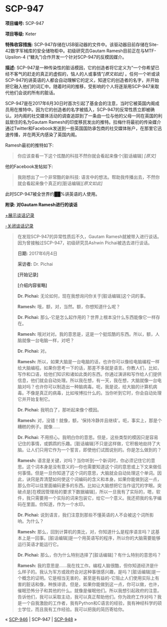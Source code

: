 # SCP-947
                        


**项目编号:**  SCP-947

**项目等级:**  Keter

**特殊收容措施:**  SCP-947存储在USB驱动器的文件中。该驱动器目前存储在Site-42数字军械库的安全储物柜中。初级研究员Gautam Ramesh目前正在与MTF-Upsilon-4 (“糖丸”)合作开发一个针对SCP-947的反模因媒介。

**描述:**  SCP-947是一种传染性的脏话模因，它的创造者将它定义为“一个你希望已经不客气的赶走的真正的虚假的，恼人的人或事情”*[原文如此]* 。任何一个听或读SCP-947的讲英语的人都会自动理解它的定义，知道它的创造者的名字，并开始把它融入他们的词汇中。随着时间的推移，受影响的个人将逐渐用SCP-947来取代他们会说的所有的脏话。

SCP-947是在2017年6月30日时首次引起了基金会的注意，当时它被英国内阁成员用在推特中。因为它的创造者的名字被插入，SCP-947的反常性质立即被确认。对内阁的社交媒体活动的调查追踪到了一条由一位与他的父母一同在英国的利兹居住的名为Gautam Ramesh的印度移民发出的推特。拉梅什将最初的传染媒介通过Twitter和Facebook发送到一些英国国防承包商的社交媒体账户，在那里它迅速传播，并在两天内感染了英国内阁。

Ramesh最初的推特如下:


> 你应该查看一下这个炫酷的科技不然你就会看起来像个[脏话编辑] *[原文]* 
> 

他的Facebook发帖如下:


> 我刚想出了一个非常酷的新科技: 语言中的想法。帮助我传播出去，不然你就会看起来像个真正的[脏话编辑]*[原文如此]* 
> 

此时SCP-947被全世界约██%讲英语的人使用。

**附录: 对Gautam Ramesh进行的谈话**  


<a shape='rect' class='collapsible-block-link' href='javascript:;'>+&#23637;&#31034;&#35848;&#35805;&#35760;&#24405;</a>

<a shape='rect' class='collapsible-block-link' href='javascript:;'>-&#20851;&#38381;&#35848;&#35805;&#35760;&#24405;</a>


> 在发现SCP-947的异常性质后不久，Gautam Ramesh就被带入进行谈话。因为曾接触过SCP-947，初级研究员Ashwin Pichai被选去进行谈话。
> 
> **日期:**  2017年6月4日
> 
> **采访者:**  Dr. Pichai
> 
> **[开始记录]** 
> 
> **[介绍内容省略]** 
> 
> **Dr. Pichai:**  无论如何，现在我想询问你关于[脏话编辑]这个词的事。
> 
> **Ramesh:**  哦，额，对，当然。额，你想知道什么呢？
> 
> **Dr. Pichai:**  那么-它是怎么起作用的？世界上根本没什么东西能像它一样存在。
> 
> **Ramesh:**  哦对对对。我的意思是，这是一个挺炫酷的东西。所以，额，人脑就像一台电脑一样，对吧？
> 
> **Dr. Pichai:**  对。
> 
> **Ramesh:**  所以，如果大脑是一台电脑的话，也许你可以像给电脑编程一样给大脑编程。如果你思考一下的话，那差不多就是语言。你教人们，比如，写作和口语，给他们知识和诸如此类的东西。你通过演讲和写作给人们提供信息，他们就会自动处理。所以我在想，有一天，我在想，大脑就像一台电脑对吗？也许你可以制造出一种脑病毒。呃，我是说，给大脑的计算机病毒。不像是真正的病毒，比如埃博拉什么的。当你听到它时，你会自动处理它并开始复制它。
> 
> **Dr. Pichai:**  我明白了，那听起来像个模因。
> 
> **Ramesh:**  对，没错！就像，额，‘保持冷静并且继续’。呃，事实上，那是个糟糕的例子。就像……
> 
> **Dr. Pichai:**  不用担心。我明白你的意思。但是，这些类型的模因只是容易记住的事情，或鹦鹉的乐趣。[脏话编辑]不只是这样做，它积极地劫持了大脑。让人们只用它作为一个誓言，即使他们试图说别的。你是怎么做到的？
> 
> **Ramesh:**  语言是关键，对吗？当你听到一个新词时，你必须记住它的意思。这个词本身是没有意义的—你也需要知道这个词的意思或上下文来做任何事情。但是一旦你知道了这个词的意思，大脑就会自动处理这个单词。因此，诀窍是弄清楚如何使这个词编码的含义和本身。如果你能做到这一点，那么你可以往里面编码更多的东西。比如让大脑想把它当作诅咒的字眼。突破点是[在模因管理局的要求下数据编辑]，所以一旦我有了实际的，嗯，软件，我只需要用一个实际的词来包装它，给它一个意义。我还把我的名字编码在里面。你知道，作为一个水印。
> 
> **Dr. Pichai:**  说到语言，我们注意到那些不懂英语的人不会被这个词所影响。为什么？
> 
> **Ramesh:**  那么，回到计算机的类比，对，你知道什么是程序语言吗？这基本上是一回事。[脏话编辑]是一个用英语写的程序，所以你的大脑需要能够运行英语才能运行它。
> 
> **Dr. Pichai:**  那么，你为什么特别选择了[脏话编辑]？有什么特别的意思吗？
> 
> **Ramesh:**  我的意思是……我在找工作。编程人脑很酷，但你知道经济是什么样子的。我认为军方或政府会对这种事很感兴趣，是吗？[脏话编辑]是一个概念的证明。它是相当无害的，甚至是有益的-它阻止人们使用实际上有害的脏话和像，种族诽谤。但是，如果你能做到这一点，你可以做，也许，催眠恐怖分子和其他的什么。就像是催眠他们。所以我想引起政府的注意。告诉他们，我可以采取主动，我可以真正帮助他们。你为政府工作对吗？我是一个自我激励的工作者，我有Python和C语言的经验，我有神经科学的硕士学位，而且我有工作经验。我可以把我的简历寄给你。
> 






« [SCP-946](/scp-946) | SCP-947 | [SCP-948](/scp-948) »





                    